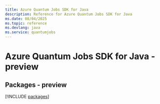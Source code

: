 ```yaml
---
title: Azure Quantum Jobs SDK for Java
description: Reference for Azure Quantum Jobs SDK for Java
ms.date: 08/04/2025
ms.topic: reference
ms.devlang: java
ms.service: quantumjobs
---
```

# Azure Quantum Jobs SDK for Java - preview
## Packages - preview
[!INCLUDE [packages](quantum-jobs-index.md)]
